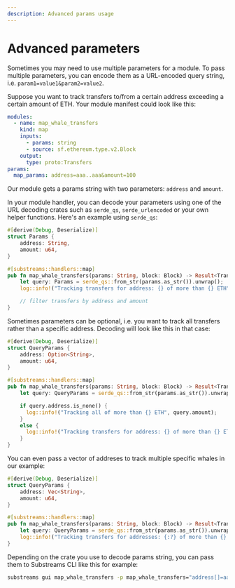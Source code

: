 ```yaml
---
description: Advanced params usage
---
```


# Advanced parameters

Sometimes you may need to use multiple parameters for a module. To pass multiple parameters, you can encode them as a URL-encoded query string, i.e. `param1=value1&param2=value2`.

Suppose you want to track transfers to/from a certain address exceeding a certain amount of ETH. Your module manifest could look like this:

```yaml
modules:
  - name: map_whale_transfers
    kind: map
    inputs:
      - params: string
      - source: sf.ethereum.type.v2.Block
    output:
      type: proto:Transfers
params:
  map_params: address=aaa..aaa&amount=100
```

Our module gets a params string with two parameters: `address` and `amount`.

In your module handler, you can decode your parameters using one of the URL decoding crates such as `serde_qs`, `serde_urlencoded` or your own helper functions. Here's an example using `serde_qs`:

```rust
#[derive(Debug, Deserialize)]
struct Params {
    address: String,
    amount: u64,
}

#[substreams::handlers::map]
pub fn map_whale_transfers(params: String, block: Block) -> Result<Transfers, Error> {
    let query: Params = serde_qs::from_str(params.as_str()).unwrap();
    log::info!("Tracking transfers for address: {} of more than {} ETH", query.address, query.amount);

    // filter transfers by address and amount
}
```

Sometimes parameters can be optional, i.e. you want to track all transfers rather than a specific address. Decoding will look like this in that case:

```rust
#[derive(Debug, Deserialize)]
struct QueryParams {
    address: Option<String>,
    amount: u64,
}

#[substreams::handlers::map]
pub fn map_whale_transfers(params: String, block: Block) -> Result<Transfers, Error> {
    let query: QueryParams = serde_qs::from_str(params.as_str()).unwrap();

    if query.address.is_none() {
      log::info!("Tracking all of more than {} ETH", query.amount);
    }
    else {
      log::info!("Tracking transfers for address: {} of more than {} ETH", query.address, query.amount);
    }
}
```

You can even pass a vector of addreses to track multiple specific whales in our example:

```rust
#[derive(Debug, Deserialize)]
struct QueryParams {
    address: Vec<String>,
    amount: u64,
}

#[substreams::handlers::map]
pub fn map_whale_transfers(params: String, block: Block) -> Result<Transfers, Error> {
    let query: QueryParams = serde_qs::from_str(params.as_str()).unwrap();
    log::info!("Tracking transfers for addresses: {:?} of more than {} ETH", query.address, query.amount);
}
```

Depending on the crate you use to decode params string, you can pass them to Substreams CLI like this for example:
```bash
substreams gui map_whale_transfers -p map_whale_transfers="address[]=aaa..aaa&address[]=bbb..bbb&amount=100"
```